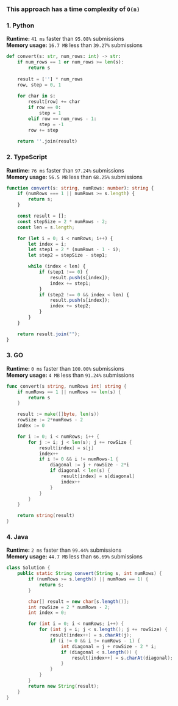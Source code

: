 ### This approach has a time complexity of `O(n)`


### 1. Python

**Runtime:** `41 ms` faster than `95.08%` submissions  
**Memory usage:** `16.7 MB` less than `39.27%` submissions  

``` python
def convert(s: str, num_rows: int) -> str:
    if num_rows == 1 or num_rows >= len(s):
        return s
    
    result = [''] * num_rows
    row, step = 0, 1
    
    for char in s:
        result[row] += char
        if row == 0:
            step = 1
        elif row == num_rows - 1:
            step = -1
        row += step
    
    return ''.join(result)
```

### 2. TypeScript

**Runtime:** `76 ms` faster than `97.24%` submissions  
**Memory usage:** `56.5 MB` less than `68.25%` submissions  

``` typescript
function convert(s: string, numRows: number): string {
    if (numRows === 1 || numRows >= s.length) {
        return s;
    }

    const result = [];
    const stepSize = 2 * numRows - 2;
    const len = s.length;

    for (let i = 0; i < numRows; i++) {
        let index = i;
        let step1 = 2 * (numRows - 1 - i);
        let step2 = stepSize - step1;

        while (index < len) {
            if (step1 !== 0) {
                result.push(s[index]);
                index += step1;
            }
            if (step2 !== 0 && index < len) {
                result.push(s[index]);
                index += step2;
            }
        }
    }

    return result.join("");
}
```

### 3. GO

**Runtime:** `0 ms` faster than `100.00%` submissions  
**Memory usage:** `4 MB` less than `91.24%` submissions  

``` go
func convert(s string, numRows int) string {
	if numRows == 1 || numRows >= len(s) {
		return s
	}

	result := make([]byte, len(s))
	rowSize := 2*numRows - 2
	index := 0

	for i := 0; i < numRows; i++ {
		for j := i; j < len(s); j += rowSize {
			result[index] = s[j]
			index++
			if i != 0 && i != numRows-1 {
				diagonal := j + rowSize - 2*i
				if diagonal < len(s) {
					result[index] = s[diagonal]
					index++
				}
			}
		}
	}

	return string(result)
}
```

### 4. Java

**Runtime:** `2 ms` faster than `99.44%` submissions  
**Memory usage:** `44.7 MB` less than `66.69%` submissions  

``` java
class Solution {
    public static String convert(String s, int numRows) {
        if (numRows >= s.length() || numRows == 1) {
            return s;
        }

        char[] result = new char[s.length()];
        int rowSize = 2 * numRows - 2;
        int index = 0;

        for (int i = 0; i < numRows; i++) {
            for (int j = i; j < s.length(); j += rowSize) {
                result[index++] = s.charAt(j);
                if (i != 0 && i != numRows - 1) {
                    int diagonal = j + rowSize - 2 * i;
                    if (diagonal < s.length()) {
                        result[index++] = s.charAt(diagonal);
                    }
                }
            }
        }
        return new String(result);
    }
}
```